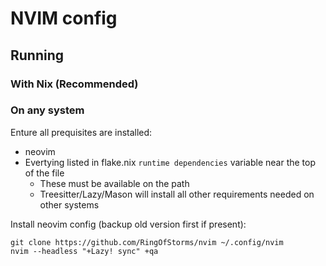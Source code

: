 # NVIM config

## Running

### With Nix (Recommended)


### On any system

Enture all prequisites are installed:
- neovim
- Evertying listed in flake.nix `runtime dependencies` variable near the top of the file
    - These must be available on the path
    - Treesitter/Lazy/Mason will install all other requirements needed on other systems

Install neovim config (backup old version first if present):
```
git clone https://github.com/RingOfStorms/nvim ~/.config/nvim
nvim --headless "+Lazy! sync" +qa
```
